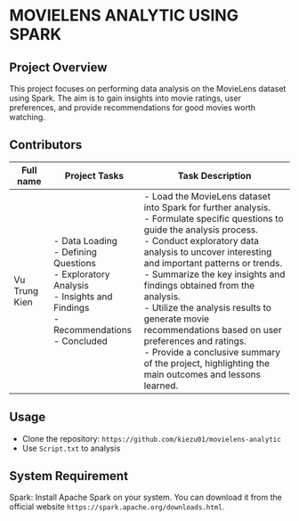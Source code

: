 # MOVIELENS ANALYTIC USING SPARK 

## Project Overview
This project focuses on performing data analysis on the MovieLens dataset using Spark. The aim is to gain insights into movie ratings, user preferences, and provide recommendations for good movies worth watching.

## Contributors
|Full name |Project Tasks|Task Description|
|---|---|---|
|Vu Trung Kien| - Data Loading <br> - Defining Questions <br> - Exploratory Analysis <br> - Insights and Findings <br> - Recommendations <br> - Concluded| - Load the MovieLens dataset into Spark for further analysis. <br> - Formulate specific questions to guide the analysis process. <br> - Conduct exploratory data analysis to uncover interesting and important patterns or trends. <br> - Summarize the key insights and findings obtained from the analysis. <br> - Utilize the analysis results to generate movie recommendations based on user preferences and ratings. <br> - Provide a conclusive summary of the project, highlighting the main outcomes and lessons learned.

## Usage
- Clone the repository: `https://github.com/kiezu01/movielens-analytic`
- Use `Script.txt` to analysis

## System Requirement
Spark: Install Apache Spark on your system. You can download it from the official website `https://spark.apache.org/downloads.html`.